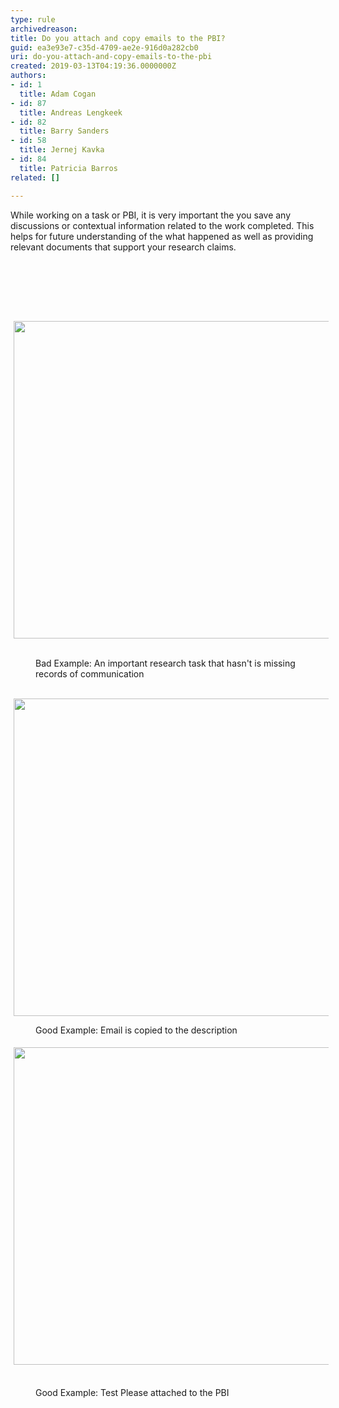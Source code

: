 ```yaml
---
type: rule
archivedreason: 
title: Do you attach and copy emails to the PBI?
guid: ea3e93e7-c35d-4709-ae2e-916d0a282cb0
uri: do-you-attach-and-copy-emails-to-the-pbi
created: 2019-03-13T04:19:36.0000000Z
authors:
- id: 1
  title: Adam Cogan
- id: 87
  title: Andreas Lengkeek
- id: 82
  title: Barry Sanders
- id: 58
  title: Jernej Kavka
- id: 84
  title: Patricia Barros
related: []

---
```



While working on a task or PBI, it is very important the you save any discussions or contextual information related to the work completed. This helps for future understanding of the what happened as well as providing relevant documents that support your research claims.<div><div><div><p class="ssw15-rteElement-P">​​​​​​<br></p></div></div></div>
<br><excerpt class='endintro'></excerpt><br>
<p>​<img src="/SiteAssets/do-you-attach-emails-to-the-pbi/no-email-attached.png" alt="" style="margin&#58;0px 5px;width&#58;508px;" />​</p><dd class="ssw15-rteElement-FigureBad">​​​Bad Exam​ple&#58; An important research task that hasn't is missing records of communication</dd><p><br><img src="/SiteAssets/do-you-attach-emails-to-the-pbi/email-in-the-description.png" alt="" style="margin&#58;0px 5px;width&#58;508px;" /></p><dd class="ssw15-rteElement-FigureGood">​Good Example&#58; Email is copied to the description<br></dd><p><img src="/SiteAssets/do-you-attach-emails-to-the-pbi/email-attached-to-the-pbi.png" alt="" style="margin&#58;5px;width&#58;508px;" />&#160;</p><dd class="ssw15-rteElement-FigureGood">​Good Example&#58; Test Please attached ​​to the PBI<br></dd>


